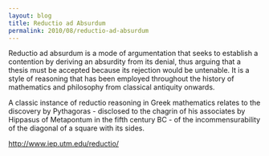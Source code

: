 ```yaml
---
layout: blog
title: Reductio ad Absurdum
permalink: 2010/08/reductio-ad-absurdum
---
```


<p>Reductio ad absurdum is a mode of argumentation that seeks to establish a contention by deriving an absurdity from its denial, thus arguing that a thesis must be accepted because its rejection would be untenable. It is a style of reasoning that has been employed throughout the history of mathematics and philosophy from classical antiquity onwards.</p>
<p>A classic instance of reductio reasoning in Greek mathematics relates to the discovery by Pythagoras - disclosed to the chagrin of his associates by Hippasus of Metapontum in the fifth century BC - of the incommensurability of the diagonal of a square with its sides.</p>
<p><a href="http://www.iep.utm.edu/reductio/" title="http://www.iep.utm.edu/reductio/">http://www.iep.utm.edu/reductio/</a></p>
